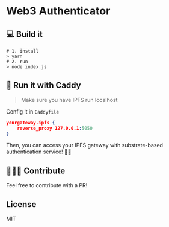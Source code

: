 # Web3 Authenticator

## 💻 Build it

```shell
# 1. install
> yarn
# 2. run
> node index.js 
```

## 🍬 Run it with Caddy

> Make sure  you have IPFS run localhost

Config it in `Caddyfile`

```json
yourgateway.ipfs {
    reverse_proxy 127.0.0.1:5050
}
```

Then, you can access your IPFS gateway with substrate-based authentication service! 🤟🏻

## 🙋🏻‍♂️ Contribute

Feel free to contribute with a PR!

## License

MIT
